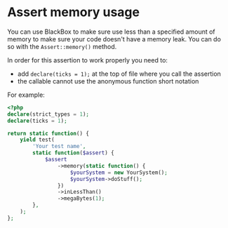 # Assert memory usage

You can use BlackBox to make sure use less than a specified amount of memory to make sure your code doesn't have a memory leak. You can do so with the `Assert::memory()` method.

In order for this assertion to work properly you need to:
- add `declare(ticks = 1);` at the top of file where you call the assertion
- the callable cannot use the anonymous function short notation

For example:

```php
<?php
declare(strict_types = 1);
declare(ticks = 1);

return static function() {
    yield test(
        'Your test name',
        static function($assert) {
            $assert
                ->memory(static function() {
                    $yourSystem = new YourSystem();
                    $yourSystem->doStuff();
                })
                ->inLessThan()
                ->megaBytes(1);
        },
    );
};
```
